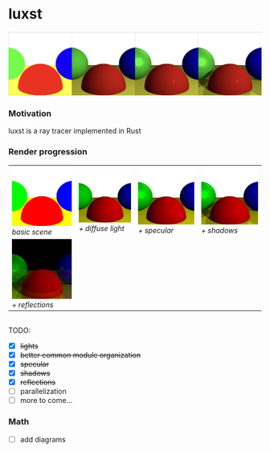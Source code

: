 # luxst

![luxst](img/basic_thru_shadows.png)

### Motivation
luxst is a ray tracer implemented in Rust

### Render progression
<div align="center">
    <table>
        <tr>
            <td><img src="img/basic.png" width="200"/><br><i>basic scene</i></td>
            <td><img src="img/lights.png" width="200"/><br><i>+ diffuse light</i></td>
            <td><img src="img/specular.png" width="200"/><br><i>+ specular</i></td>
            <td><img src="img/shadows.png" width="200"/><br><i>+ shadows</i></td>
        </tr>
        <tr>
            <td><img src="img/reflections.png" width="200"/><br><i>+ reflections</i></td>
        </tr>
    </table>
</div>

##

TODO:
* [x] ~~lights~~
* [x] ~~better common module organization~~
* [x] ~~specular~~
* [x] ~~shadows~~
* [x] ~~reflections~~
* [ ] parallelization
* [ ] more to come...

### Math
* [ ] add diagrams
